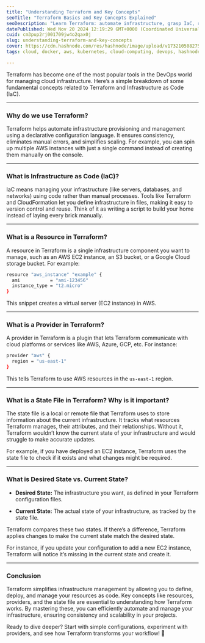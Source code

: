 ```yaml
---
title: "Understanding Terraform and Key Concepts"
seoTitle: "Terraform Basics and Key Concepts Explained"
seoDescription: "Learn Terraform: automate infrastructure, grasp IaC, resources, providers, and state files for efficient cloud management"
datePublished: Wed Nov 20 2024 12:19:29 GMT+0000 (Coordinated Universal Time)
cuid: cm3pup2rj001709jw4o2qax0j
slug: understanding-terraform-and-key-concepts
cover: https://cdn.hashnode.com/res/hashnode/image/upload/v1732105082756/583c261d-fd46-4652-aa18-0effd91c813d.png
tags: cloud, docker, aws, kubernetes, cloud-computing, devops, hashnode, terraform, aws-lambda, jenkins, 2articles1week, 90daysofdevops, trainwithshubham, 90daysofdevops-chanllenge, tws

---
```


Terraform has become one of the most popular tools in the DevOps world for managing cloud infrastructure. Here’s a simple breakdown of some fundamental concepts related to Terraform and Infrastructure as Code (IaC).

---

### **Why do we use Terraform?**

Terraform helps automate infrastructure provisioning and management using a declarative configuration language. It ensures consistency, eliminates manual errors, and simplifies scaling. For example, you can spin up multiple AWS instances with just a single command instead of creating them manually on the console.

---

### **What is Infrastructure as Code (IaC)?**

IaC means managing your infrastructure (like servers, databases, and networks) using code rather than manual processes. Tools like Terraform and CloudFormation let you define infrastructure in files, making it easy to version control and reuse. Think of it as writing a script to build your home instead of laying every brick manually.

---

### **What is a Resource in Terraform?**

A resource in Terraform is a single infrastructure component you want to manage, such as an AWS EC2 instance, an S3 bucket, or a Google Cloud storage bucket. For example:

```bash
resource "aws_instance" "example" {
  ami           = "ami-123456"
  instance_type = "t2.micro"
}

```

This snippet creates a virtual server (EC2 instance) in AWS.

---

### **What is a Provider in Terraform?**

A provider in Terraform is a plugin that lets Terraform communicate with cloud platforms or services like AWS, Azure, GCP, etc. For instance:

```bash
provider "aws" {
  region = "us-east-1"
}
```

This tells Terraform to use AWS resources in the `us-east-1` region.

---

### **What is a State File in Terraform? Why is it important?**

The state file is a local or remote file that Terraform uses to store information about the current infrastructure. It tracks what resources Terraform manages, their attributes, and their relationships. Without it, Terraform wouldn’t know the current state of your infrastructure and would struggle to make accurate updates.

For example, if you have deployed an EC2 instance, Terraform uses the state file to check if it exists and what changes might be required.

---

### **What is Desired State vs. Current State?**

* **Desired State:** The infrastructure you want, as defined in your Terraform configuration files.
    
* **Current State:** The actual state of your infrastructure, as tracked by the state file.
    

Terraform compares these two states. If there’s a difference, Terraform applies changes to make the current state match the desired state.

For instance, if you update your configuration to add a new EC2 instance, Terraform will notice it’s missing in the current state and create it.

---

### **Conclusion**

Terraform simplifies infrastructure management by allowing you to define, deploy, and manage your resources as code. Key concepts like resources, providers, and the state file are essential to understanding how Terraform works. By mastering these, you can efficiently automate and manage your infrastructure, ensuring consistency and scalability in your projects.

Ready to dive deeper? Start with simple configurations, experiment with providers, and see how Terraform transforms your workflow! 🌟